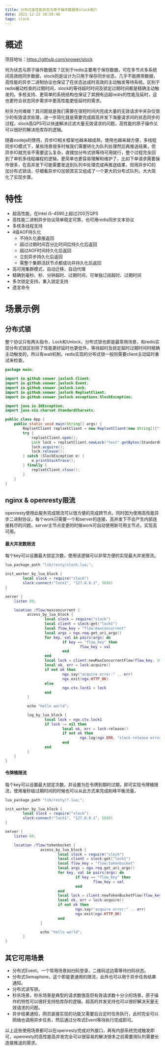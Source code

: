 ```yaml
---
title: 分布式高性能状态与原子操作数据库slock简介
date: 2021-12-23 10:58:48
tags: slock
---
```


# 概述

项目地址：<https://github.com/snower/slock>

何为状态与原子操作数据库？区别于redis主要用于保存数据，可在多节点多系统间高效统同步数据，slock则是设计为只用于保存同步状态，几乎不能携带数据，高性能的异步二进制协议也保证了在状态达成时高效的主动触发等待系统。区别于redis被动检查的过期时间，slock的等待超时时间及锁定过期时间都是精确主动触发的。多核支持、更简单的系统结构也保证了其拥有远超redis的性能及延时，这也更符合状态同步需求中更高性能更低延时的需求。

秒杀为何难做？其问题就是我们需要在很短时间内完成大量的无效请求中夹杂仅很少的有效请求处理，进一步简化就是需要完成超高并发下海量请求间的状态同步的过程，slock高QPS可以快速解决过滤大量无效请求的问题，高性能的原子操作又可以很好的解决抢库存的逻辑。

随着nodejs的使用，异步IO相关框架也越来越成熟，使用也越来越方便，多线程同步IO模式下，某些场景很多时候我们需要转化为队列处理然后再推送结果，但异步IO就完全不需要这么复杂，直接加分布式锁等待可用就行，整个过程完全回到了单机多线程编程的逻辑，更简单也更容易理解和维护了，比如下单请求需要操作很多，在高并发下可能需要发送到队列中处理完成再推送结果，但用异步IO的加分布式锁话，仔细看异步IO加锁其实又组成了一个更大的分布式队列，大大简化了实现步骤。

# 特性

- 超高性能，在Intel i5-4590上超过200万QPS
- 高性能二进制异步协议简单稳定可靠，也可用redis同步文本协议
- 多核多线程支持
- 4级AOF持久化
	- 不持久化直接返回
	- 超过过期时间百分比时间后持久化后返回
	- 超过AOF时间持久化后返回
	- 立刻异步持久化后返回
	- 需整个集群活跃节点都成功并持久化后返回
- 高可用集群模式，自动迁移、自动代理
- 精确到毫秒、秒、分钟超时、过期时间，可单独订阅超时、过期时间
- 多次锁定支持，重入锁定支持
- 遗言命令

# 场景示例

## 分布式锁

整个协议只有两头指令，Lock和Unlock，分布式锁也即是最常用场景，和redis实现分布式锁区别除了性能更好延时也更低外，等待超时及锁定超时过期时间时精确主动触发的，所以有wait机制，redis实现的分布式锁一般则需要client主动延时重试来检查。

```java
package main;

import io.github.snower.jaslock.Client;
import io.github.snower.jaslock.Event;
import io.github.snower.jaslock.Lock;
import io.github.snower.jaslock.ReplsetClient;
import io.github.snower.jaslock.exceptions.SlockException;

import java.io.IOException;
import java.nio.charset.StandardCharsets;

public class App {
    public static void main(String[] args) {
        ReplsetClient replsetClient = new ReplsetClient(new String[]{"172.27.214.150:5658"});
        try {
            replsetClient.open();
            Lock lock = replsetClient.newLock("test".getBytes(StandardCharsets.UTF_8), 5, 5);
            lock.acquire();
            lock.release();
        } catch (SlockException e) {
            e.printStackTrace();
        } finally {
            replsetClient.close();
        }
    }
}
```

## nginx & openresty限流

openresty使用此服务完成限流可以很方便的完成跨节点，同时因为使用高性能异步二进制协议，每个work只需要一个和server的连接，高并发下不会产生内部连接耗尽的问题，server主节点变更的时候work可自动使用新可用主节点，实现高可用。

#### 最大并发数限流

每个key可以设置最大锁定次数，使用该逻辑可以非常方便的实现最大并发限流。

```lua
lua_package_path "lib/resty/slock.lua;";

init_worker_by_lua_block {
        local slock = require("slock")
        slock:connect("lock1", "127.0.0.1", 5658)
}

server {
	listen 80;

	location /flow/maxconcurrent {
          access_by_lua_block {
                  local slock = require("slock")
                  local client = slock:get("lock1")
                  local flow_key = "flow:maxconcurrent"
                  local args = ngx.req.get_uri_args()
                  for key, val in pairs(args) do
                          if key == "flow_key" then
                                  flow_key = val
                          end
                  end
                  local lock = client:newMaxConcurrentFlow(flow_key, 10, 5, 60)
                  local ok, err = lock:acquire()
                  if not ok then
                          ngx.say("acquire error:" .. err)
                          ngx.exit(ngx.HTTP_OK)
                  else
                          ngx.ctx.lock1 = lock
                  end
          }

          echo "hello world";

          log_by_lua_block {
                  local lock = ngx.ctx.lock1
                  if lock ~= nil then
                          local ok, err = lock:release()
                          if not ok then
                                  ngx.log(ngx.ERR, "slock release error:" .. err)
                          end
                  end
          }
	}
}

```

#### 令牌桶限流

每个key可以设置最大锁定次数，并设置为在令牌到期时过期，即可实现令牌桶限流，使用毫秒级过期时间的时候也可以从此方式来完成削峰平衡流量。

```lua
lua_package_path "lib/resty/?.lua;";

init_worker_by_lua_block {
        local slock = require("slock")
        slock:connect("lock1", "127.0.0.1", 5658)
}

server {
	listen 80;

	location /flow/tokenbucket {
                access_by_lua_block {
                        local slock = require("slock")
                        local client = slock:get("lock1")
                        local flow_key = "flow:tokenbucket"
                        local args = ngx.req.get_uri_args()
                        for key, val in pairs(args) do
                                if key == "flow_key" then
                                        flow_key = val
                                end
                        end
                        local lock = client:newTokenBucketFlow(flow_key, 10, 5, 60)
                        local ok, err = lock:acquire()
                        if not ok then
                                ngx.say("acquire error:" .. err)
                                ngx.exit(ngx.HTTP_OK)
                        end
                }

                echo "hello world";
        }
}
```

## 其它可用场景

- 分布式Event，一个常用场景如扫码登录，二维码这边需等待扫码状态。
- 分布式Semaphore，这个即是更通用的限流，此外也可以用于异步任务结果通知。
- 分布式读写锁。
- 秒杀场景，秒杀场景是典型的请求数很高但有效请求数十分少的场景，原子操作的特性可以很好支持抢库存的逻辑，超高的并发支持也可以很好解决天量无效请求的问题。
- 异步结果通知，网页直接实现的功能又需要后台定时任务执行，此时完全可以网络也调用异步任务，然后通过分布式Event等待执行完成即可。

以上这些使用场景都可以在openresty完成对外接口，再有内部系统完成触发即可，openresty的高性能高并发完全可以很容易的解决很多之前需要用队列需要长连接推送的需求。